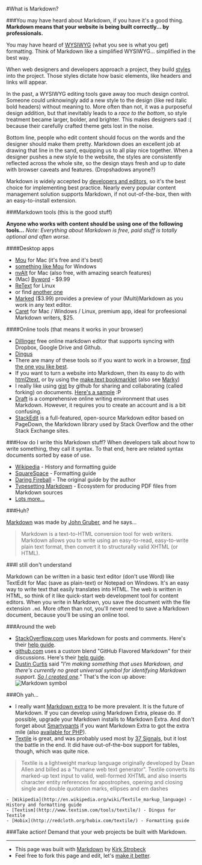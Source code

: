 #What is Markdown?

###You may have heard about Markdown, if you have it's a good thing.
**Markdown means that your website is being built correctly… by professionals.**

You may have heard of [WYSIWYG](http://en.wikipedia.org/wiki/WYSIWYG) (what you see is what you get) formatting. Think of Markdown like a simplified WYSIWYG… simplified in the best way.

When web designers and developers approach a project, they build [styles](http://www.w3schools.com/css/) into the project. Those styles dictate how basic elements, like headers and links will appear.

In the past, a WYSIWYG editing tools gave away too much design control. Someone could unknowingly add a new style to the design (like red italic bold headers) without meaning to. More often than not, it was a purposeful design addition, but that inevitably leads to a *race to the bottom*, so style treatment became larger, bolder, and brighter. This makes designers sad :( because their carefully crafted theme gets lost in the noise.

Bottom line, people who edit content should focus on the words and the designer should make them pretty. Markdown does an excellent job at drawing that line in the sand, equipping us to all play nice together. When a designer pushes a new style to the website, the styles are consistently reflected across the whole site, so the design stays fresh and up to date with browser caveats and features. (Dropshadows anyone?)

Markdown is widely accepted by [developers and editors](https://www.google.com/#q=love+markdown), so it's the best choice for implementing best practice. Nearly every popular content management solution supports Markdown, if not out-of-the-box, then with an easy-to-install extension.

###Markdown tools (this is the good stuff)

**Anyone who works with content should be using one of the following tools…**
*Note: Everything about Markdown is free, paid stuff is totally optional and often worse.*

####Desktop apps

- [Mou](http://mouapp.com/) for Mac (it's free and it's best)
- [something like Mou](http://alternativeto.net/software/mou/?platform=windows) for Windows
- [nvAlt](http://brettterpstra.com/projects/nvalt/) for Mac (also free, with amazing search features)
- (Mac) [Byword](http://bywordapp.com/) - $9.99
- [ReText](http://sourceforge.net/p/retext/home/ReText/) for Linux
- or find [another one](https://www.google.com/#q=markdown+apps)
- [Marked](http://itunes.apple.com/us/app/marked/id448925439?mt=12) ($3.99) provides a preview of your (Multi)Markdown as you work in any text editor.
- [Caret](https://caret.io) for Mac / Windows / Linux, premium app, ideal for profeesional Markdown writers, $25.

####Online tools (that means it works in your browser)

- [Dillinger](http://dillinger.io/) free online markdown editor that supports syncing with Dropbox, Google Drive and Github.
- [Dingus](http://daringfireball.net/projects/markdown/dingus)
- There are many of these tools so if you want to work in a browser, [find the one you like best](https://www.google.com/#q=online+markdown+editor+tool).
- If you want to turn a website into Markdown, then its easy to do with [html2text](http://www.aaronsw.com/2002/html2text/), or by using the [make.text bookmarklet](https://gist.github.com/dajare/5371948) (also see [Marky](http://markdownrules.com/))
- I really like using [gist](https://gist.github.com/) by github for sharing and collaborating (called forking) on documents. [Here's a sample](https://gist.github.com/2152688) :P
- [Draft](https://draftin.com/) is a comprehensive online writing environment that uses Markdown. However, it requires you to create an account and is a bit confusing.
- [StackEdit](https://stackedit.io) is a full-featured, open-source Markdown editor based on PageDown, the Markdown library used by Stack Overflow and the other Stack Exchange sites.

###How do I write this Markdown stuff?
When developers talk about how to write something, they call it syntax. To that end, here are related syntax documents sorted by ease of use.

- [Wikipedia](http://en.wikipedia.org/wiki/Markdown) - History and formatting guide
- [SquareSpace](http://www.squarespace.com/display/ShowHelp?section=Markdown) - Formatting guide
- [Daring Fireball](http://daringfireball.net/projects/markdown/syntax) - The original guide by the author
- [Typesetting Markdown](https://dave.autonoma.ca/blog/2019/05/22/typesetting-markdown-part-1) - Ecosystem for producing PDF files from Markdown sources
- [Lots more…](https://www.google.com/#q=markdown+syntax)

###Huh?

[Markdown](http://daringfireball.net/projects/markdown/) was made by [John Gruber](http://daringfireball.net/), and he says…

> Markdown is a text-to-HTML conversion tool for web writers. Markdown allows you to write using an easy-to-read, easy-to-write plain text format, then convert it to structurally valid XHTML (or HTML).

###I still don't understand

Markdown can be written in a basic text editor (don't use Word) like TextEdit for Mac (save as plain-text) or Notepad on Windows. It's an easy way to write text that easily translates into HTML. The web is written in HTML, so think of it like quick-start web development tool for content editors. When you write in Markdown, you save the document with the file extension `.md`. More often than not, you'll never need to save a Markdown document, because you'll be using an online tool.

###Around the web

* [StackOverflow.com](http://stackoverflow.com/) uses Markdown for posts and comments. Here's their [help guide](http://stackoverflow.com/editing-help).
* [github.com](https://github.com) uses a custom blend "GitHub Flavored Markdown" for their discussions. Here's their [help guide](http://github.github.com/github-flavored-markdown/).
* [Dustin Curtis](http://dcurt.is/the-markdown-mark) said *"I'm making something that uses Markdown, and there's currently no great universal symbol for identifying Markdown support. [So I created one](https://github.com/dcurtis/markdown-mark)."* That's the icon up above:  ![Markdown symbol](http://kirkstrobeck.github.io/whatismarkdown.com/img/markdown.png "Markdown symbol")

###Oh yah…

- I really want [Markdown extra](http://michelf.com/projects/php-markdown/extra/) to be more prevalent. It is the future of Markdown. If you can develop using Markdown Extra, please do. If possible, upgrade your Markdown installs to Markdown Extra. And don't forget about [Smartypants](http://daringfireball.net/projects/smartypants/) if you want Markdown Extra to got the extra mile (also [available for PHP](http://michelf.ca/projects/php-smartypants/)).
- [Textile](http://textile.sitemonks.com/) is great, and was probably used most by [37 Signals](http://productblog.37signals.com/products/2007/07/use-textile-in-.html), but it lost the battle in the end.
It did have out-of-the-box support for tables, though, which was quite nice.
>Textile is a lightweight markup language originally developed by Dean Allen and billed as a "humane web text generator". Textile converts its marked-up text input to valid, well-formed XHTML and also inserts character entity references for apostrophes, opening and closing single and double quotation marks, ellipses and em dashes

	- [Wikipedia](http://en.wikipedia.org/wiki/Textile_markup_language) - History and formatting guide
	- [Textism](http://www.textism.com/tools/textile/) - Dingus for Textile
	- [Hobix](http://redcloth.org/hobix.com/textile/) - Formatting guide

###Take action!
Demand that your web projects be built with Markdown.

---

- This page was built with [Markdown](http://daringfireball.net/projects/markdown/) by [Kirk Strobeck](http://kirkstrobeck.com/)
- Feel free to fork this page and edit, let's [make it better](https://github.com/kirkstrobeck/whatismarkdown.com/blob/gh-pages/_includes/README.md).
